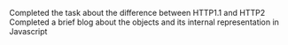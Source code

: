 Completed the task about the difference between HTTP1.1 and HTTP2
Completed a brief blog about the objects and its internal representation in Javascript
